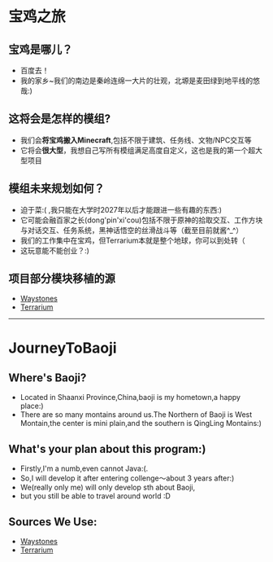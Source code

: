 # 宝鸡之旅 
## 宝鸡是哪儿？
- 百度去！
- 我的家乡~我们的南边是秦岭连绵一大片的壮观，北塬是麦田绿到地平线的悠哉:)
## 这将会是怎样的模组? 
- 我们会**将宝鸡搬入Minecraft**,包括不限于建筑、任务线、文物/NPC交互等
- 它将会**很大型**，我想自己写所有模组满足高度自定义，这也是我的第一个超大型项目
## 模组未来规划如何？
- 迫于菜:( ,我只能在大学时2027年以后才能跟进一些有趣的东西:)
- 它可能会融百家之长(dong'pin'xi'cou)包括不限于原神的拾取交互、工作方块与对话交互、任务系统，黑神话悟空的丝滑战斗等（截至目前就酱^_^）
- 我们的工作集中在宝鸡，但Terrarium本就是整个地球，你可以到处转（
- 这玩意能不能创业？:)
## 项目部分模块移植的源
- [Waystones](https://bgithub.xyz/TwelveIterationMods/Waystones/tree/1.16.x)
- [Terrarium](https://bgithub.xyz/Gegy/Terrarium)
---
# JourneyToBaoji
## Where's Baoji?
- Located in Shaanxi Province,China,baoji is my hometown,a happy place:)
- There are so many montains around us.The Northern of Baoji is West Montain,the center is mini plain,and the southern is QingLing Montains:)

## What's your plan about this program:)
- Firstly,I'm a numb,even cannot Java:(.
- So,I will develop it after entering collenge～about 3 years after:)
- We(really only me) will only develop sth about Baoji,
- but you still be able to travel around world :D
## Sources We Use:
- [Waystones](https://bgithub.xyz/TwelveIterationMods/Waystones/tree/1.16.x)
- [Terrarium](https://bgithub.xyz/Gegy/Terrarium)

